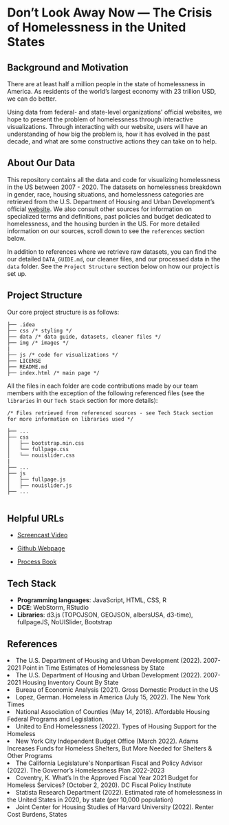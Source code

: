 # Don’t Look Away Now — The Crisis of Homelessness in the United States

## Background and Motivation 
There are at least half a million people in the state of homelessness in America. As residents of the world’s 
largest economy with 23 trillion USD, we can do better. 

Using data from federal- and state-level organizations' official websites, we hope to present the problem of 
homelessness through interactive 
visualizations. Through interacting with our website, users will have an understanding of how big the problem is,
how it has evolved in the past decade, and what are some constructive actions they can take on to help. 


## About Our Data  
This repository contains all the data and code for visualizing homelessness
in the US between 2007 - 2020. The datasets on homelessness breakdown in gender, race, housing situations, and homelessness categories are 
retrieved 
from the U.S. Department of Housing and Urban Development’s official 
<a href="https://www.hud.gov/">website</a>. We also consult other sources for information 
on specialized terms and definitions, past policies and budget dedicated to homelessness, and 
the housing burden in the US. For more detailed information on our sources, scroll down to see the `references` section below. 

In addition to references where we retrieve raw datasets, 
you can find the our detailed `DATA_GUIDE.md`, our cleaner files, 
and our processed data in the `data` folder. See 
the `Project Structure` section below on how our project is set up.

## Project Structure 

Our core project structure is as follows: 

```
├── .idea
├── css /* styling */
├── data /* data guide, datasets, cleaner files */ 
├── img /* images */
|
├── js /* code for visualizations */
├── LICENSE
├── README.md  
├── index.html /* main page */

```
All the files in each folder are code contributions made by our team 
members with the exception of the following referenced files (see the `libraries` in our `Tech Stack` section for more details):
```
/* Files retrieved from referenced sources - see Tech Stack section 
for more information on libraries used */

├── ...
├── css
│   ├── bootstrap.min.css 
│   └── fullpage.css
│   └── nouislider.css
|
├── ...
├── js
│   ├── fullpage.js
│   ├── nouislider.js
├── ...


```

## Helpful URLs
- <a href="">Screencast Video</a>

- <a href="https://charlesonesti.github.io/Onesti_Abel_Ton_CS171_Final/">Github Webpage</a>
- <a href="https://docs.google.com/document/d/1SKUV3RnabXFBrdPKYr70lonRGwcH8bHzALpNjXKVNEs/edit?usp=sharing">Process Book</a>

## Tech Stack

- <b>Programming languages</b>: JavaScript, HTML, CSS, R
- <b>DCE</b>: WebStorm, RStudio 
- <b>Libraries</b>: d3.js (TOPOJSON, GEOJSON, albersUSA, d3-time), fullpageJS, NoUISlider, Bootstrap

## References
<li>The U.S. Department of
Housing and Urban Development (2022). 2007-2021 Point in Time Estimates of Homelessness by State</li>
<li>The U.S. Department of
Housing and Urban Development (2022). 2007-2021 Housing Inventory Count By State</li>
<li>Bureau of Economic Analysis (2021). Gross Domestic Product in the US </li>
<li>Lopez, German. Homeless in America (July 15, 2022). The New York Times</li>
<li>
National Association of Counties (May 14, 2018). Affordable Housing Federal Programs and Legislation.
</li>
<li>
United to End Homelessness (2022). Types of Housing Support for the Homeless
<li>New York City Independent Budget Office (March 2022). Adams Increases Funds for Homeless Shelters, But More Needed for Shelters & Other Programs
</li>
<li>
The California Legislature's Nonpartisan Fiscal and Policy Advisor (2022). The Governor’s Homelessness Plan 2022-2023
</li>
<li>
Coventry, K. What’s In the Approved Fiscal Year 2021 Budget for Homeless Services? (October 2, 2020). DC Fiscal Policy Institute
</li>
<li>
Statista Research Department (2022). Estimated rate of homelessness in the United States in 2020, by state (per 10,000 population)
</li>
<li>
Joint  Center for Housing Studies of Harvard University (2022). Renter Cost Burdens, States
</li>
